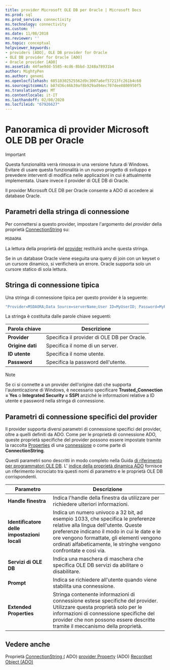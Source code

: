 ```yaml
---
title: provider Microsoft OLE DB per Oracle | Microsoft Docs
ms.prod: sql
ms.prod_service: connectivity
ms.technology: connectivity
ms.custom: ''
ms.date: 11/08/2018
ms.reviewer: ''
ms.topic: conceptual
helpviewer_keywords:
- providers [ADO], OLE DB provider for Oracle
- OLE DB provider for Oracle [ADO]
- Oracle provider [ADO]
ms.assetid: 44fae9dd-5585-4cd6-8bbd-3248a78931b4
author: MightyPen
ms.author: genemi
ms.openlocfilehash: 60510302525562d9c3007a6ef57213fc261b4c60
ms.sourcegitcommit: b87d36c46b39af8b929ad94ec707dee8800950f5
ms.translationtype: MT
ms.contentlocale: it-IT
ms.lasthandoff: 02/08/2020
ms.locfileid: "67926627"
---
```

# <a name="microsoft-ole-db-provider-for-oracle-overview"></a>Panoramica di provider Microsoft OLE DB per Oracle
> [!IMPORTANT]
>  Questa funzionalità verrà rimossa in una versione futura di Windows. Evitare di usare questa funzionalità in un nuovo progetto di sviluppo e prevedere interventi di modifica nelle applicazioni in cui è attualmente implementata. Usare invece il provider di OLE DB di Oracle.

 Il provider Microsoft OLE DB per Oracle consente a ADO di accedere ai database Oracle.

## <a name="connection-string-parameters"></a>Parametri della stringa di connessione
 Per connettersi a questo provider, impostare l'argomento del *provider* della proprietà [ConnectionString](../../../ado/reference/ado-api/connectionstring-property-ado.md) su:

```vb
MSDAORA
```

 La lettura della proprietà del [provider](../../../ado/reference/ado-api/provider-property-ado.md) restituirà anche questa stringa.

 Se in un database Oracle viene eseguita una query di join con un keyset o un cursore dinamico, si verificherà un errore. Oracle supporta solo un cursore statico di sola lettura.

## <a name="typical-connection-string"></a>Stringa di connessione tipica
 Una stringa di connessione tipica per questo provider è la seguente:

```vb
"Provider=MSDAORA;Data Source=serverName;User ID=MyUserID; Password=MyPassword;"
```

 La stringa è costituita dalle parole chiave seguenti:

|Parola chiave|Descrizione|
|-------------|-----------------|
|**Provider**|Specifica il provider di OLE DB per Oracle.|
|**Origine dati**|Specifica il nome di un server.|
|**ID utente**|Specifica il nome utente.|
|**Password**|Specifica la password dell'utente.|

> [!NOTE]
>  Se ci si connette a un provider dell'origine dati che supporta l'autenticazione di Windows, è necessario specificare **Trusted_Connection = Yes** o **Integrated Security = SSPI** anziché le informazioni relative a ID utente e password nella stringa di connessione.

## <a name="provider-specific-connection-parameters"></a>Parametri di connessione specifici del provider
 Il provider supporta diversi parametri di connessione specifici del provider, oltre a quelli definiti da ADO. Come per le proprietà di connessione ADO, queste proprietà specifiche del provider possono essere impostate tramite la raccolta [Properties](../../../ado/reference/ado-api/properties-collection-ado.md) di una [connessione](../../../ado/reference/ado-api/connection-object-ado.md) o come parte di **ConnectionString**.

 Questi parametri sono descritti in modo completo nella Guida [di riferimento per programmatori OLE DB](https://msdn.microsoft.com/3c5e2dd5-35e5-4a93-ac3a-3818bb43bbf8). L' [indice della proprietà dinamica ADO](../../../ado/reference/ado-api/ado-dynamic-property-index.md) fornisce un riferimento incrociato tra questi nomi di parametro e le proprietà OLE DB corrispondenti.

|Parametro|Descrizione|
|---------------|-----------------|
|**Handle finestra**|Indica l'handle della finestra da utilizzare per richiedere ulteriori informazioni.|
|**Identificatore delle impostazioni locali**|Indica un numero univoco a 32 bit, ad esempio 1033, che specifica le preferenze relative alla lingua dell'utente. Queste preferenze indicano il modo in cui le date e le ore vengono formattate, gli elementi vengono ordinati alfabeticamente, le stringhe vengono confrontate e così via.|
|**Servizi di OLE DB**|Indica una maschera di maschera che specifica OLE DB servizi da abilitare o disabilitare.|
|**Prompt**|Indica se richiedere all'utente quando viene stabilita una connessione.|
|**Extended Properties**|Stringa contenente informazioni di connessione estese specifiche del provider. Utilizzare questa proprietà solo per le informazioni di connessione specifiche del provider che non possono essere descritte tramite il meccanismo della proprietà.|

## <a name="see-also"></a>Vedere anche
 Proprietà [ConnectionString (](../../../ado/reference/ado-api/connectionstring-property-ado.md) ADO) [provider Property](../../../ado/reference/ado-api/provider-property-ado.md) (ADO) [Recordset Object (ADO)](../../../ado/reference/ado-api/recordset-object-ado.md)
